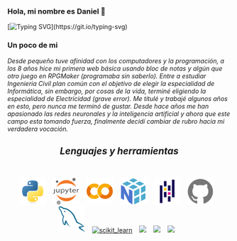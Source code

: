 ### Hola, mi nombre es Daniel 👋

<p align="center">

<!--[![Typing SVG](https://readme-typing-svg.herokuapp.com?font='Comfortaa'&color=%23268F77&size=30&center=true&vCenter=true&height=30&lines=Hola+a+todos;Bienvenido+a+mi+repo+!)](https://git.io/typing-svg)-->    
[![Typing SVG](https://readme-typing-svg.herokuapp.com?font='Comfortaa'&color=e69138&size=30&center=true&vCenter=true&height=30&lines=Hola+a+todos;Bienvenido+a+mi+repo+!)](https://git.io/typing-svg)
    
<!--
    <img src="https://readme-typing-svg.herokuapp.com?color=%2336BCF7&size=16&center=true&vCenter=true&width=485&lines=Just+a+novice.+Still+got+a+lot+to+learn.;Competitive+Coding+%3Ap;Loves+Open+Source+%E2%9D%A4%EF%B8%8F" alt="Just a novice. Still got a lot to learn." />




<a href="https://git.io/typing-svg"><img src="https://readme-typing-svg.herokuapp.com?font=Fira+Code&size=25&duration=3000&pause=1000&color=e69138&center=true&vCenter=true&width=477&lines=Desarrollador,+Speaker,+Teacher;Open+Source+Contributor" alt="Typing SVG" /></a>
</p>
-->

### Un poco de mi
_Desde pequeño tuve afinidad con los computadores y la programación, a los 8 años hice mi primera web básica usando bloc de notas y algún que otro juego en RPGMaker (programaba sin saberlo). Entre a estudiar Ingenieria Civil plan común con el objetivo de elegir la especialidad de Informática, sin embargo, por cosas de la vida, terminé eligiendo la especialidad de Electricidad (grave error). Me titulé y trabajé algunos años en esto, pero nunca me terminó de gustar. Desde hace años me han apasionado las redes neuronales y la inteligencia artificial y ahora que este campo esta tomando fuerza, finalmente decidí cambiar de rubro hacia mi verdadera vocación._


<div align="center">
<h2><i>Lenguajes y herramientas</i></h2>
</br>

 
<a href="#"><img src="https://raw.githubusercontent.com/PROxZIMA/PROxZIMA/master/src/tools/python.svg" alt="Python" height="auto" width="60px"></a> &nbsp;&nbsp;
<a href="#"><img src="https://raw.githubusercontent.com/PROxZIMA/PROxZIMA/master/src/tools/jupyter.svg" alt="Jupyter" height="auto" width="60px"></a> &nbsp;&nbsp;
<a href="#"><img src="https://raw.githubusercontent.com/PROxZIMA/PROxZIMA/master/src/tools/colab.svg" alt="Google Colab" height="auto" width="60px"></a> &nbsp;&nbsp;
<a href="#"><img src="https://raw.githubusercontent.com/PROxZIMA/PROxZIMA/master/src/tools/numpy.svg" alt="Numpy" height="auto" width="60px"></a> &nbsp;&nbsp;
<a href="#"><img src="https://raw.githubusercontent.com/PROxZIMA/PROxZIMA/master/src/tools/pandas.svg" alt="Pandas" height="auto" width="60px"></a> &nbsp;&nbsp;
<a href="#"><img src="https://raw.githubusercontent.com/PROxZIMA/PROxZIMA/master/src/tools/github.svg" alt="GitHub" height="auto" width="60px"></a> &nbsp;&nbsp;
<a href="#"><img src="https://raw.githubusercontent.com/PROxZIMA/PROxZIMA/master/src/tools/mysql.svg" alt="MySQL" height="auto" width="60px"></a> &nbsp;&nbsp; 
<a href="#"><img src="https://upload.wikimedia.org/wikipedia/commons/0/05/Scikit_learn_logo_small.svg" alt="scikit_learn" height="auto" width="130"></a> &nbsp;&nbsp; 
<a href="#"><img src="https://www.vectorlogo.zone/logos/tensorflow/tensorflow-icon.svg" height="auto" width="60px"></a> &nbsp;&nbsp;
<a href="#"><img src="https://www.vectorlogo.zone/logos/pytorch/pytorch-icon.svg" height="auto" width="60px"></a> &nbsp;&nbsp;
<a href="#"><img src="https://www.vectorlogo.zone/logos/microsoft_vb/microsoft_vb-icon.svg" height="auto" width="60px"></a> &nbsp;&nbsp;
 


    
<!--  <img src="https://www.vectorlogo.zone/logos/gnu_bash/gnu_bash-official.svg" width="130px"> -->
</div>

<!-- [![Top Langs](https://github-readme-stats.vercel.app/api/top-langs/?username=sudoshivam&langs_count=6&layout=compact&theme=gotham)](https://github.com/sudoshivam/github-readme-stats) 
<h6> Note: Top languages is only a metric of the languages my public code consists of and doesn't reflect experience or skill level. </h6> -->




<!--
**iDanieruDev/iDanieruDev** is a ✨ _special_ ✨ repository because its `README.md` (this file) appears on your GitHub profile.

Here are some ideas to get you started:

- 🔭 I’m currently working on ...
- 🌱 I’m currently learning ...
- 👯 I’m looking to collaborate on ...
- 🤔 I’m looking for help with ...
- 💬 Ask me about ...
- 📫 How to reach me: ...
- 😄 Pronouns: ...
- ⚡ Fun fact: ...
-->
